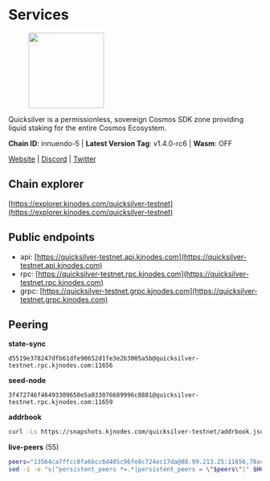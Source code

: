 # Services

<figure><img src="https://raw.githubusercontent.com/kj89/testnet_manuals/main/pingpub/logos/quicksilver.png" width="150" alt=""><figcaption></figcaption></figure>

Quicksilver is a permissionless, sovereign Cosmos SDK zone providing liquid staking for the entire Cosmos Ecosystem.

**Chain ID**: innuendo-5 | **Latest Version Tag**: v1.4.0-rc6 | **Wasm**: OFF

[Website](https://quicksilver.zone) | [Discord](https://discord.gg/quicksilverprotocol) | [Twitter](https://twitter.com/quicksilverzone)




## Chain explorer
[https://explorer.kjnodes.com/quicksilver-testnet](https://explorer.kjnodes.com/quicksilver-testnet)

## Public endpoints

* api: [https://quicksilver-testnet.api.kjnodes.com](https://quicksilver-testnet.api.kjnodes.com)
* rpc: [https://quicksilver-testnet.rpc.kjnodes.com](https://quicksilver-testnet.rpc.kjnodes.com)
* grpc: [https://quicksilver-testnet.grpc.kjnodes.com](https://quicksilver-testnet.grpc.kjnodes.com)

## Peering

**state-sync**

```text
d5519e378247dfb61dfe90652d1fe3e2b3005a5b@quicksilver-testnet.rpc.kjnodes.com:11656
```

**seed-node**

```text
3f472746f46493309650e5a033076689996c8881@quicksilver-testnet.rpc.kjnodes.com:11659
```

**addrbook**
```bash
curl -Ls https://snapshots.kjnodes.com/quicksilver-testnet/addrbook.json > $HOME/.quicksilverd/config/addrbook.json
```

**live-peers** (55)
```bash
peers="13564ca7ffcc8fa6bcc6d405c96fe8c724ec17da@88.99.213.25:11656,78acdbabc08231765444b3143a222d433a5157e1@142.132.205.94:15651,d4d83e209a2b096859821228ea17475f9a487a48@23.88.0.170:15651,858ba6bc33a6d13fdd9ddad344d788dcf91cf565@142.132.151.99:15651,af8cfa944802a9bd510fc3407950a15e8be86c31@213.239.217.52:30656,41f7d7004cace7bd1760a5f980a86123700c8f1d@185.146.148.116:26656,a37474c1f254cd4b16d924327a755c914e8e7d86@65.109.30.53:26656,4ccdccd18a480f13af85aa798356c1bf856f5c20@88.208.57.200:11656,46f97e49a49694aead28c27be2c19300f509e273@65.108.129.94:26656,d5519e378247dfb61dfe90652d1fe3e2b3005a5b@65.109.68.190:11656,03332cdbc3d354846a18992effbb8c20aa28f52a@65.21.133.125:28656,e25a748120c9608c1d2a70fafa75178d862b3463@178.18.254.211:10656,bdb93c655989b2c1882339fabb013317066dda56@95.214.52.138:26676,a637b94cb989909cc182623748ef179b0659f148@65.109.23.114:11156,e0f0703e9ce343c46e0ec01b19216715e817b358@65.109.85.170:28656,1c4274460224753e8080d0efd16c0ed88fe27fc0@51.195.145.103:26656,0551eaa0db7097274410ee27a71672817e314b83@167.235.245.191:26656,f0621c59ca7cfba98015ae2a47886fc3d9c0020c@94.130.132.227:2060,ac0c6a8e9e700044226e9ff16b68ab4cbae6fb06@84.46.246.109:2366,42f87cb55d5fdd222da28023613c66857398c4b8@5.22.223.252:26656,f7edad3ff5a85d039e7de12067c63064c5b42d63@46.4.121.72:11656,3519e61e653db97f5d1c7f1bec9b0072bca4d5fe@144.76.45.59:16656,a49d8d304e96350272dca24934b8295bc81d75d2@23.227.200.10:26656,d160a8908b44f2a44ce17e0be1f9056b58993b9c@65.21.139.170:21026,0a3ac40a7a4ce35978c4da97be2eb6974bc3c58b@185.252.233.217:46656,70c7663dba3b5181f1c3b8c92824dad070771ac6@217.13.223.167:56656,8ff8a186fe9cbc70d0f34891fa051f87e561a48b@158.160.0.93:26656,ee6bae1a6d4a1e07f1e4bc7963cabedc6b73426e@94.130.137.119:26656,cc745e98b4dc9b83c5a74d41f576feda73902dfd@65.109.38.54:20026,796e72ffc343c187cd5e8397c0c09c0671d228e0@185.16.39.51:26656,a288baa951cbe92b253c01c3936d930af1d56424@5.161.142.236:26656,e6bf4eca6a11035c06be529cb8c3758c2c00908f@213.170.135.20:26656,25b8b792bb14e8bfdcdfa163a14710d5645a4eba@148.251.91.77:20656,7fe3007cba4de49584cbdad9489ffecfc9651c57@65.108.79.246:26673,1452d484454c0f93ddf3cbf987ce1b9cadd8f23f@65.21.95.180:37656,9e0604571aa20314c2261d70b7d8823414702715@51.159.141.209:26656,2096650d8586b858d3369205f3b46ac4c765bc8e@65.109.53.155:26656,78d271e4b4692ff1ee8490f3825a541558b31870@65.21.95.46:28656,b06ee574cf0b8641611c709a36b21c103d968c18@162.55.245.219:11656,c9a74cdd754a8ccc9243ac2b245e4caaa78695aa@45.85.147.96:26656,6dac642874132fcb34a67778fa883db973055140@74.96.207.62:26656,5c2a752c9b1952dbed075c56c600c3a79b58c395@95.214.55.232:27026,74abcb5243d4ffc43de6ad1a288d8e50adcd467e@65.109.80.176:20656,97377c16946f8e1fa69e7c2c6b7feb32c2090f09@116.202.227.117:11656,4097143450786750475dfff254265c064dd3718b@190.15.196.193:11656,301c795b14f8988d33ec4e602b575a16a0585212@195.14.6.141:26656,934ee402c0ccda936b3d1e1a7876f76a45e88edf@65.108.44.149:20656,22a393fe9174c29081ad8aeaf14ce01b9a79d8c6@159.203.28.113:26656,ce77abd6c6dcfbc02b97ad666b2317900ad2581b@198.244.203.194:26656,532625a997a6f891405202968607f72afe004f15@202.61.225.157:26666,3db223309faddff11fa190364445390218e3663b@198.244.203.181:26656,1bb8de1360e51ed35f7c9a39d4039bfc51900730@5.9.61.120:11656,b00750c6eb8c3b832955176305b6fe430bb47773@51.195.234.250:26656,3c48a780b85d248e34e63eca5d44c624f93d09d5@135.181.59.162:11156,87d4e2b90141d5d52ed04387db4a46408c3fd66c@35.228.160.230:26656"
sed -i -e "s|^persistent_peers *=.*|persistent_peers = \"$peers\"|" $HOME/.quicksilverd/config/config.toml
```
